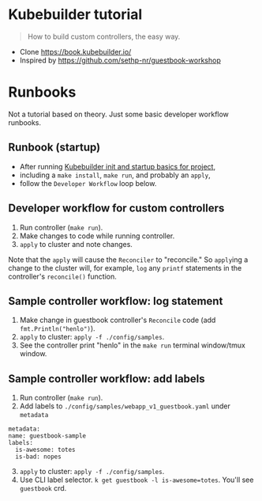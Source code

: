 # Kubebuilder tutorial

> How to build custom controllers, the easy way.
- Clone https://book.kubebuilder.io/
- Inspired by https://github.com/sethp-nr/guestbook-workshop

# Runbooks
Not a tutorial based on theory. Just some basic developer workflow runbooks.
## Runbook (startup)
- After running [Kubebuilder init and startup basics for project](./INIT.md),
- including a `make install`, `make run`, and probably an `apply`,
- follow the `Developer Workflow` loop below.
## Developer workflow for custom controllers
1. Run controller (`make run`).
2. Make changes to code while running controller.
3. `apply` to cluster and note changes.

Note that the `apply` will cause the `Reconciler` to "reconcile." So `apply`ing a change to the cluster will, for example, `log` any `printf` statements in the controller's `reconcile()` function.
## Sample controller workflow: log statement
1. Make change in guestbook controller's `Reconcile` code (add `fmt.Println("henlo")`).
2. `apply` to cluster: `apply -f ./config/samples`.
3. See the controller print "henlo" in the `make run` terminal window/tmux window.

## Sample controller workflow: add labels
1. Run controller (`make run`).
2. Add labels to `./config/samples/webapp_v1_guestbook.yaml` under `metadata`
  ```
  metadata:
  name: guestbook-sample
  labels:
    is-awesome: totes
    is-bad: nopes
  ```
3. `apply` to cluster: `apply -f ./config/samples`.
4. Use CLI label selector. `k get guestbook -l is-awesome=totes`. You'll see `guestbook` crd.